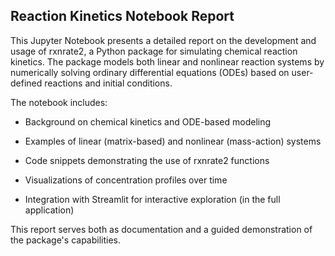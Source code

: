 ## Reaction Kinetics Notebook Report
This Jupyter Notebook presents a detailed report on the development and usage of rxnrate2, a Python package for simulating chemical reaction kinetics. The package models both linear and nonlinear reaction systems by numerically solving ordinary differential equations (ODEs) based on user-defined reactions and initial conditions.

The notebook includes:

- Background on chemical kinetics and ODE-based modeling

- Examples of linear (matrix-based) and nonlinear (mass-action) systems

- Code snippets demonstrating the use of rxnrate2 functions

- Visualizations of concentration profiles over time

- Integration with Streamlit for interactive exploration (in the full application)

This report serves both as documentation and a guided demonstration of the package's capabilities.
